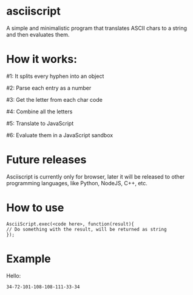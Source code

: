 # asciiscript
A simple and minimalistic program that translates ASCII chars to a string and then evaluates them.

# How it works:
#1: It splits every hyphen into an object

#2: Parse each entry as a number

#3: Get the letter from each char code

#4: Combine all the letters

#5: Translate to JavaScript

#6: Evaluate them in a JavaScript sandbox

# Future releases
Asciiscript is currently only for browser, later it will be released to other programming languages, like Python, NodeJS, C++, etc.

# How to use
```
AsciiScript.exec(<code here>, function(result){
// Do something with the result, will be returned as string
});
```

# Example
Hello: 
```
34-72-101-108-108-111-33-34
```
